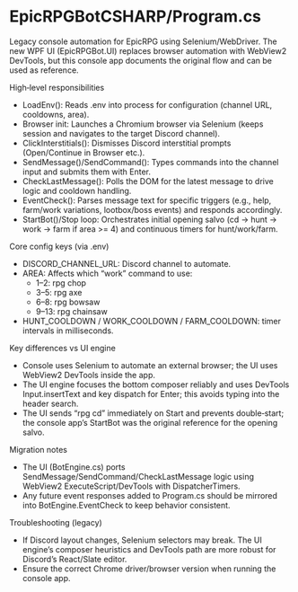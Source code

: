 # EpicRPGBotCSHARP/Program.cs

Legacy console automation for EpicRPG using Selenium/WebDriver. The new WPF UI (EpicRPGBot.UI) replaces browser automation with WebView2 DevTools, but this console app documents the original flow and can be used as reference.

High‑level responsibilities
- LoadEnv(): Reads .env into process for configuration (channel URL, cooldowns, area).
- Browser init: Launches a Chromium browser via Selenium (keeps session and navigates to the target Discord channel).
- ClickInterstitials(): Dismisses Discord interstitial prompts (Open/Continue in Browser etc.).
- SendMessage()/SendCommand(): Types commands into the channel input and submits them with Enter.
- CheckLastMessage(): Polls the DOM for the latest message to drive logic and cooldown handling.
- EventCheck(): Parses message text for specific triggers (e.g., help, farm/work variations, lootbox/boss events) and responds accordingly.
- StartBot()/Stop loop: Orchestrates initial opening salvo (cd → hunt → work → farm if area >= 4) and continuous timers for hunt/work/farm.

Core config keys (via .env)
- DISCORD_CHANNEL_URL: Discord channel to automate.
- AREA: Affects which “work” command to use:
  - 1–2: rpg chop
  - 3–5: rpg axe
  - 6–8: rpg bowsaw
  - 9–13: rpg chainsaw
- HUNT_COOLDOWN / WORK_COOLDOWN / FARM_COOLDOWN: timer intervals in milliseconds.

Key differences vs UI engine
- Console uses Selenium to automate an external browser; the UI uses WebView2 DevTools inside the app.
- The UI engine focuses the bottom composer reliably and uses DevTools Input.insertText and key dispatch for Enter; this avoids typing into the header search.
- The UI sends “rpg cd” immediately on Start and prevents double‑start; the console app’s StartBot was the original reference for the opening salvo.

Migration notes
- The UI (BotEngine.cs) ports SendMessage/SendCommand/CheckLastMessage logic using WebView2 ExecuteScript/DevTools with DispatcherTimers.
- Any future event responses added to Program.cs should be mirrored into BotEngine.EventCheck to keep behavior consistent.

Troubleshooting (legacy)
- If Discord layout changes, Selenium selectors may break. The UI engine’s composer heuristics and DevTools path are more robust for Discord’s React/Slate editor.
- Ensure the correct Chrome driver/browser version when running the console app.